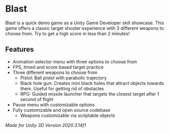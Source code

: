 # Blast
Blast is a quick demo game as a Unity Game Developer skill showcase. This game offers a classic target shooter experience with 3 different weapons to choose from. Try to get a high score in less than 2 minutes!

## Features
* Animation selector menu with three options to choose from
* FPS, timed and score based target practice
* Three different weapons to choose from
  * Pistol: Ball pistol with parabolic trajectory
  * Black hole gun: Creates mini black holes that attract objects towards them. Useful for getting rid of obstacles
  * RPG: Guided missile launcher that targets the closest target after 1 second of flight
* Pause menu with customizable options
* Fully customizable and open source codebase
  * Weapons customizable via scriptable objects
 
*Made for Unity 3D Version 2020.3.14f1*
